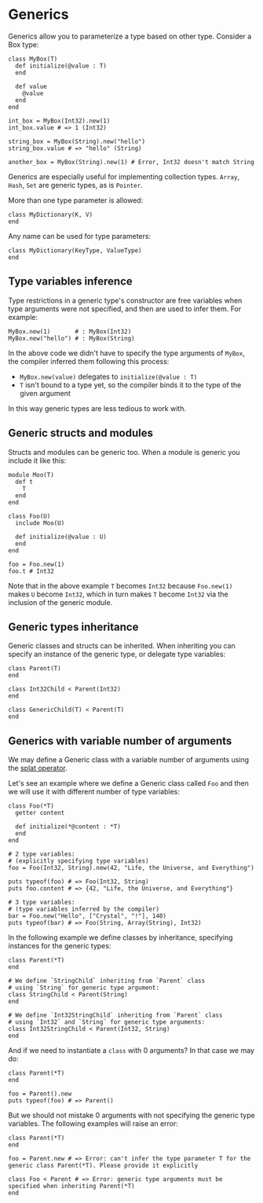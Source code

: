 # Generics

Generics allow you to parameterize a type based on other type. Consider a Box type:

```crystal
class MyBox(T)
  def initialize(@value : T)
  end

  def value
    @value
  end
end

int_box = MyBox(Int32).new(1)
int_box.value # => 1 (Int32)

string_box = MyBox(String).new("hello")
string_box.value # => "hello" (String)

another_box = MyBox(String).new(1) # Error, Int32 doesn't match String
```

Generics are especially useful for implementing collection types. `Array`, `Hash`, `Set` are generic types, as is `Pointer`.

More than one type parameter is allowed:

```crystal
class MyDictionary(K, V)
end
```

Any name can be used for type parameters:

```crystal
class MyDictionary(KeyType, ValueType)
end
```

## Type variables inference

Type restrictions in a generic type's constructor are free variables when type arguments were not specified, and then are used to infer them. For example:

```crystal
MyBox.new(1)       # : MyBox(Int32)
MyBox.new("hello") # : MyBox(String)
```

In the above code we didn't have to specify the type arguments of `MyBox`, the compiler inferred them following this process:

* `MyBox.new(value)` delegates to `initialize(@value : T)`
* `T` isn't bound to a type yet, so the compiler binds it to the type of the given argument

In this way generic types are less tedious to work with.

## Generic structs and modules

Structs and modules can be generic too. When a module is generic you include it like this:

```crystal
module Moo(T)
  def t
    T
  end
end

class Foo(U)
  include Moo(U)

  def initialize(@value : U)
  end
end

foo = Foo.new(1)
foo.t # Int32
```

Note that in the above example `T` becomes `Int32` because `Foo.new(1)` makes `U` become `Int32`, which in turn makes `T` become `Int32` via the inclusion of the generic module.

## Generic types inheritance

Generic classes and structs can be inherited. When inheriting you can specify an instance of the generic type, or delegate type variables:

```crystal
class Parent(T)
end

class Int32Child < Parent(Int32)
end

class GenericChild(T) < Parent(T)
end
```

## Generics with variable number of arguments

We may define a Generic class with a variable number of arguments using the [splat operator](./operators.md#splats).

Let's see an example where we define a Generic class called `Foo` and then we will use it with different number of type variables:

```crystal-play
class Foo(*T)
  getter content

  def initialize(*@content : *T)
  end
end

# 2 type variables:
# (explicitly specifying type variables)
foo = Foo(Int32, String).new(42, "Life, the Universe, and Everything")

puts typeof(foo) # => Foo(Int32, String)
puts foo.content # => {42, "Life, the Universe, and Everything"}

# 3 type variables:
# (type variables inferred by the compiler)
bar = Foo.new("Hello", ["Crystal", "!"], 140)
puts typeof(bar) # => Foo(String, Array(String), Int32)
```

In the following example we define classes by inheritance, specifying instances for the generic types:

```crystal
class Parent(*T)
end

# We define `StringChild` inheriting from `Parent` class
# using `String` for generic type argument:
class StringChild < Parent(String)
end

# We define `Int32StringChild` inheriting from `Parent` class
# using `Int32` and `String` for generic type arguments:
class Int32StringChild < Parent(Int32, String)
end
```

And if we need to instantiate a `class` with 0 arguments? In that case we may do:

```crystal-play
class Parent(*T)
end

foo = Parent().new
puts typeof(foo) # => Parent()
```

But we should not mistake 0 arguments with not specifying the generic type variables. The following examples will raise an error:

```crystal
class Parent(*T)
end

foo = Parent.new # => Error: can't infer the type parameter T for the generic class Parent(*T). Please provide it explicitly

class Foo < Parent # => Error: generic type arguments must be specified when inheriting Parent(*T)
end
```
